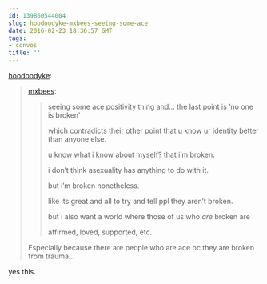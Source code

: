 ```yaml
---
id: 139860544004
slug: hoodoodyke-mxbees-seeing-some-ace
date: 2016-02-23 18:36:57 GMT
tags:
- convos
title: ''
---
```

<p><a class="tumblr_blog" href="http://hoodoodyke.tumblr.com/post/139859726449">hoodoodyke</a>:</p>
<blockquote>
<p><a class="tumblr_blog" href="http://mxbees.tumblr.com/post/139859499419">mxbees</a>:</p>
<blockquote>
<p>seeing some ace positivity thing and… the last point is ‘no one is broken’</p>

<p>which contradicts their other point that u know ur identity better than anyone else.</p>

<p>u know what i know about myself? that i’m broken.</p>

<p>i don’t think asexuality has anything to do with it.</p>

<p>but i’m broken nonetheless.</p>

<p>like its great and all to try and tell ppl they aren’t broken.</p>

<p>but i also want a world where those of us who <em>are</em> broken are</p>

<p>affirmed, loved, supported, etc.</p>
</blockquote>
<p>Especially because there are people who are ace bc they are broken from trauma…</p>
</blockquote>

yes this.